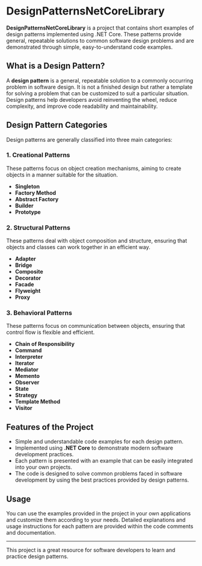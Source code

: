 # DesignPatternsNetCoreLibrary

**DesignPatternsNetCoreLibrary** is a project that contains short examples of design patterns implemented using .NET Core. These patterns provide general, repeatable solutions to common software design problems and are demonstrated through simple, easy-to-understand code examples.

## What is a Design Pattern?

A **design pattern** is a general, repeatable solution to a commonly occurring problem in software design. It is not a finished design but rather a template for solving a problem that can be customized to suit a particular situation. Design patterns help developers avoid reinventing the wheel, reduce complexity, and improve code readability and maintainability.

## Design Pattern Categories

Design patterns are generally classified into three main categories:

### 1. Creational Patterns
These patterns focus on object creation mechanisms, aiming to create objects in a manner suitable for the situation.
- **Singleton**
- **Factory Method**
- **Abstract Factory**
- **Builder**
- **Prototype**

### 2. Structural Patterns
These patterns deal with object composition and structure, ensuring that objects and classes can work together in an efficient way.
- **Adapter**
- **Bridge**
- **Composite**
- **Decorator**
- **Facade**
- **Flyweight**
- **Proxy**

### 3. Behavioral Patterns
These patterns focus on communication between objects, ensuring that control flow is flexible and efficient.
- **Chain of Responsibility**
- **Command**
- **Interpreter**
- **Iterator**
- **Mediator**
- **Memento**
- **Observer**
- **State**
- **Strategy**
- **Template Method**
- **Visitor**

## Features of the Project

- Simple and understandable code examples for each design pattern.
- Implemented using **.NET Core** to demonstrate modern software development practices.
- Each pattern is presented with an example that can be easily integrated into your own projects.
- The code is designed to solve common problems faced in software development by using the best practices provided by design patterns.

## Usage

You can use the examples provided in the project in your own applications and customize them according to your needs. Detailed explanations and usage instructions for each pattern are provided within the code comments and documentation.

---

This project is a great resource for software developers to learn and practice design patterns.

